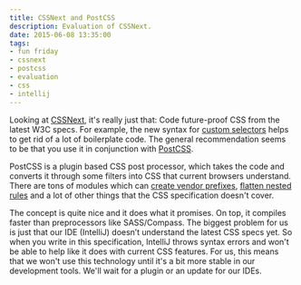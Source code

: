 ```yaml
---
title: CSSNext and PostCSS
description: Evaluation of CSSNext.
date: 2015-06-08 13:35:00
tags:
- fun friday
- cssnext
- postcss
- evaluation
- css
- intellij
---
```

Looking at [CSSNext](http://cssnext.io/), it's really just that: Code future-proof CSS from the latest W3C specs. For example, the new syntax for [custom selectors](http://dev.w3.org/csswg/css-extensions/#custom-selectors) helps to get rid of a lot of boilerplate code. The general recommendation seems to be that you use it in conjunction with [PostCSS](https://github.com/postcss/postcss).

PostCSS is a plugin based CSS post processor, which takes the code and converts it through some filters into CSS that current browsers understand. There are tons of modules which can [create vendor prefixes](https://github.com/postcss/autoprefixer), [flatten nested rules](https://github.com/postcss/postcss-nested) and a lot of other things that the CSS specification doesn't cover.

The concept is quite nice and it does what it promises. On top, it compiles faster than preprocessors like SASS/Compass. The biggest problem for us is just that our IDE (IntelliJ) doesn’t understand the latest CSS specs yet. So when you write in this specification, IntelliJ throws syntax errors and won't be able to help like it does with current CSS features. For us, this means that we won't use this technology until it's a bit more stable in our development tools. We'll wait for a plugin or an update for our IDEs.
